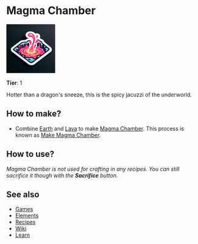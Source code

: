 # Magma Chamber

![](../images/item.magmachamber.png)

**Tier**: 1

Hotter than a dragon's sneeze, this is the spicy jacuzzi of the underworld.

## How to make?

* Combine [Earth](/wiki/elements/earth) and [Lava](/wiki/elements/lava) to make [Magma Chamber](/wiki/elements/magma-chamber). This process is known as [Make Magma Chamber](/wiki/recipes/make-magma-chamber).

## How to use?

_Magma Chamber is not used for crafting in any recipes. You can still sacrifice it though with the **Sacrifice** button._

## See also

* [Games](/wiki/games)
* [Elements](/wiki/elements)
* [Recipes](/wiki/recipes)
* [Wiki](/wiki/index)
* [Learn](/learn/index)